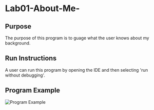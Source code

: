 # Lab01-About-Me-
## Purpose
The purpose of this program is to guage what the user knows about my background.

## Run Instructions
A user can run this program by opening the IDE and then selecting 'run without debugging'.

## Program Example
![Program Example](program-example)